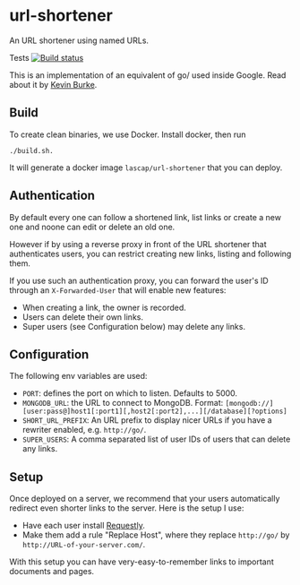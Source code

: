 # url-shortener
An URL shortener using named URLs.

Tests [![Build status](https://circleci.com/gh/pcorpet/url-shortener.png?circle-token=d1e30f1ceff91832351b06e0433cebfa47409de9)](https://circleci.com/gh/pcorpet/url-shortener)

This is an implementation of an equivalent of go/ used inside Google. Read about it by [Kevin Burke](https://kev.inburke.com/kevin/url-shortener/).

## Build

To create clean binaries, we use Docker. Install docker, then run

```
./build.sh.
```

It will generate a docker image `lascap/url-shortener` that you can deploy.

## Authentication

By default every one can follow a shortened link, list links or create a new
one and noone can edit or delete an old one.

However if by using a reverse proxy in front of the URL shortener that
authenticates users, you can restrict creating new links, listing and following
them.

If you use such an authentication proxy, you can forward the user's ID through an `X-Forwarded-User` that will enable new features:

* When creating a link, the owner is recorded.
* Users can delete their own links.
* Super users (see Configuration below) may delete any links.

## Configuration

The following env variables are used:
* `PORT`: defines the port on which to listen. Defaults to 5000.
* `MONGODB_URL`: the URL to connect to MongoDB. Format: `[mongodb://][user:pass@]host1[:port1][,host2[:port2],...][/database][?options]`
* `SHORT_URL_PREFIX`: An URL prefix to display nicer URLs if you have a rewriter enabled, e.g. `http://go/`.
* `SUPER_USERS`: A comma separated list of user IDs of users that can delete
  any links.

## Setup

Once deployed on a server, we recommend that your users automatically redirect even shorter links to the server. Here is the setup I use:

* Have each user install [Requestly](https://chrome.google.com/webstore/detail/requestly/mdnleldcmiljblolnjhpnblkcekpdkpa).
* Make them add a rule "Replace Host", where they replace `http://go/` by `http://URL-of-your-server.com/`.

With this setup you can have very-easy-to-remember links to important documents and pages.

